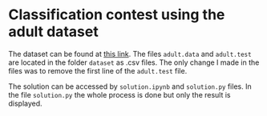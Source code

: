 # Classification contest using the adult dataset

The dataset can be found at [this link](https://archive.ics.uci.edu/ml/datasets/adult). The files `adult.data` and `adult.test` are located in the folder `dataset` as .csv files. The only change I made in the files was to remove the first line of the `adult.test` file.

The solution can be accessed by `solution.ipynb` and `solution.py` files. In the file `solution.py` the whole process is done but only the result is displayed.